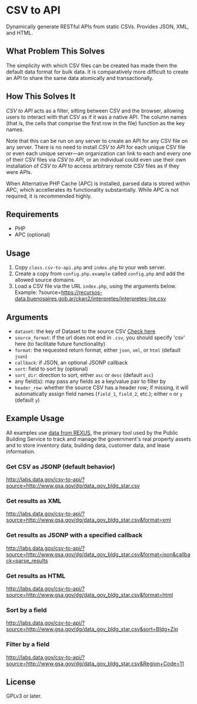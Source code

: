 CSV to API
===========

Dynamically generate RESTful APIs from static CSVs. Provides JSON, XML, and HTML.

What Problem This Solves
------------------------

The simplicity with which CSV files can be created has made them the default data format for bulk data. It is comparatively more difficult to create an API to share the same data atomically and transactionally.

How This Solves It
------------------

*CSV to API* acts as a filter, sitting between CSV and the browser, allowing users to interact with that CSV as if it was a native API. The column names (that is, the cells that comprise the first row in the file) function as the key names.

Note that this can be run on any server to create an API for any CSV file on any server. There is no need to install *CSV to API* for each unique CSV file or even each unique server—an organization can link to each and every one of their CSV files via *CSV to API*, or an individual could even use their own installation of *CSV to API* to access arbitrary remote CSV files as if they were APIs.

When Alternative PHP Cache (APC) is installed, parsed data is stored within APC, which accellerates  its functionality substantially. While APC is not required, it is recommended highly.

Requirements
------------

* PHP
* APC (optional)

Usage
-----

1. Copy `class.csv-to-api.php` and `index.php` to your web server.
2. Create a copy from `config.php.example` called `config.php` and add the allowed source domains.
3. Load a CSV file via the URL `index.php`, using the arguments below. Example: <URL>?source=https://recursos-data.buenosaires.gob.ar/ckan2/interpretes/interpretes-lse.csv

Arguments
---------

* `dataset`: the key of Dataset to the source CSV [Check here](http://data.buenosaires.gob.ar/api/rest/dataset)
* `source_format`: if the url does not end in `.csv`, you should specify 'csv' here (to facilitate future functionality)
* `format`: the requested return format, either `json`, `xml`, or `html` (default `json`)
* `callback`: if JSON, an optional JSONP callback
* `sort`: field to sort by (optional)
* `sort_dir`: direction to sort, either `asc` or `desc` (default `asc`)
* any field(s): may pass any fields as a key/value pair to filter by
* `header_row`: whether the source CSV has a header row; if missing, it will automatically assign field names (`field_1`, `field_2`, etc.); either `n` or `y` (default `y`)

Example Usage
-------------

All examples use [data from REXUS](http://catalog.data.gov/dataset/real-estate-across-the-united-states-rexus-inventory-building), the primary tool used by the Public Building Service to track and manage the government's real property assets and to store inventory data, building data, customer data, and lease information.

### Get CSV as JSONP (default behavior)
http://labs.data.gov/csv-to-api/?source=http://www.gsa.gov/dg/data_gov_bldg_star.csv

### Get results as XML

http://labs.data.gov/csv-to-api/?source=http://www.gsa.gov/dg/data_gov_bldg_star.csv&format=xml

### Get results as JSONP with a specified callback

http://labs.data.gov/csv-to-api/?source=http://www.gsa.gov/dg/data_gov_bldg_star.csv&format=json&callback=parse_results

### Get results as HTML

http://labs.data.gov/csv-to-api/?source=http://www.gsa.gov/dg/data_gov_bldg_star.csv&format=html

### Sort by a field

http://labs.data.gov/csv-to-api/?source=http://www.gsa.gov/dg/data_gov_bldg_star.csv&sort=Bldg+Zip

### Filter by a field

http://labs.data.gov/csv-to-api/?source=http://www.gsa.gov/dg/data_gov_bldg_star.csv&Region+Code=11

License
-------
GPLv3 or later.
